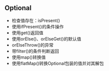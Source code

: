 ## Optional
* 检查值存在：isPresent()
* 使用ifPresent()的条件操作
* 使用get()返回值
* 使用orElse()、orElseGet()的默认值
* orElseThrow()的异常
* 带filter()的条件判断返回
* 使用map()转换值
* 使用flatMap()转换Optional包装的值并对其解包
